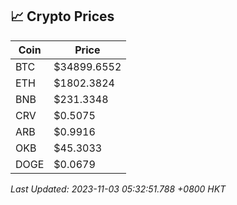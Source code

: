 ## 📈 Crypto Prices

| Coin | Price |
| ---- | ----- |
| BTC | $34899.6552 |
| ETH | $1802.3824 |
| BNB | $231.3348 |
| CRV | $0.5075 |
| ARB | $0.9916 |
| OKB | $45.3033 |
| DOGE | $0.0679 |

_Last Updated: 2023-11-03 05:32:51.788 +0800 HKT_